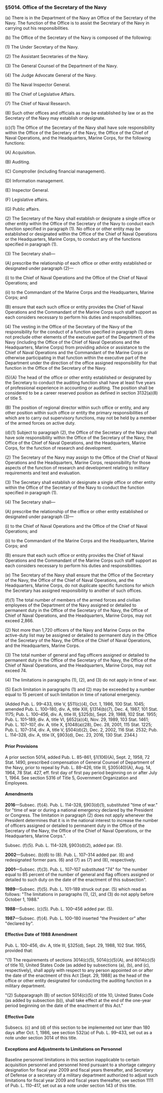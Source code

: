 ### §5014. Office of the Secretary of the Navy ###

(a) There is in the Department of the Navy an Office of the Secretary of the Navy. The function of the Office is to assist the Secretary of the Navy in carrying out his responsibilities.

(b) The Office of the Secretary of the Navy is composed of the following:

(1) The Under Secretary of the Navy.

(2) The Assistant Secretaries of the Navy.

(3) The General Counsel of the Department of the Navy.

(4) The Judge Advocate General of the Navy.

(5) The Naval Inspector General.

(6) The Chief of Legislative Affairs.

(7) The Chief of Naval Research.

(8) Such other offices and officials as may be established by law or as the Secretary of the Navy may establish or designate.

(c)(1) The Office of the Secretary of the Navy shall have sole responsibility within the Office of the Secretary of the Navy, the Office of the Chief of Naval Operations, and the Headquarters, Marine Corps, for the following functions:

(A) Acquisition.

(B) Auditing.

(C) Comptroller (including financial management).

(D) Information management.

(E) Inspector General.

(F) Legislative affairs.

(G) Public affairs.

(2) The Secretary of the Navy shall establish or designate a single office or other entity within the Office of the Secretary of the Navy to conduct each function specified in paragraph (1). No office or other entity may be established or designated within the Office of the Chief of Naval Operations or the Headquarters, Marine Corps, to conduct any of the functions specified in paragraph (1).

(3) The Secretary shall—

(A) prescribe the relationship of each office or other entity established or designated under paragraph (2)—

(i) to the Chief of Naval Operations and the Office of the Chief of Naval Operations; and

(ii) to the Commandant of the Marine Corps and the Headquarters, Marine Corps; and

(B) ensure that each such office or entity provides the Chief of Naval Operations and the Commandant of the Marine Corps such staff support as each considers necessary to perform his duties and responsibilities.

(4) The vesting in the Office of the Secretary of the Navy of the responsibility for the conduct of a function specified in paragraph (1) does not preclude other elements of the executive part of the Department of the Navy (including the Office of the Chief of Naval Operations and the Headquarters, Marine Corps) from providing advice or assistance to the Chief of Naval Operations and the Commandant of the Marine Corps or otherwise participating in that function within the executive part of the Department under the direction of the office assigned responsibility for that function in the Office of the Secretary of the Navy.

(5)(A) The head of the office or other entity established or designated by the Secretary to conduct the auditing function shall have at least five years of professional experience in accounting or auditing. The position shall be considered to be a career reserved position as defined in section 3132(a)(8) of title 5.

(B) The position of regional director within such office or entity, and any other position within such office or entity the primary responsibilities of which are to carry out supervisory functions, may not be held by a member of the armed forces on active duty.

(d)(1) Subject to paragraph (2), the Office of the Secretary of the Navy shall have sole responsibility within the Office of the Secretary of the Navy, the Office of the Chief of Naval Operations, and the Headquarters, Marine Corps, for the function of research and development.

(2) The Secretary of the Navy may assign to the Office of the Chief of Naval Operations and the Headquarters, Marine Corps, responsibility for those aspects of the function of research and development relating to military requirements and test and evaluation.

(3) The Secretary shall establish or designate a single office or other entity within the Office of the Secretary of the Navy to conduct the function specified in paragraph (1).

(4) The Secretary shall—

(A) prescribe the relationship of the office or other entity established or designated under paragraph (3)—

(i) to the Chief of Naval Operations and the Office of the Chief of Naval Operations; and

(ii) to the Commandant of the Marine Corps and the Headquarters, Marine Corps; and

(B) ensure that each such office or entity provides the Chief of Naval Operations and the Commandant of the Marine Corps such staff support as each considers necessary to perform his duties and responsibilities.

(e) The Secretary of the Navy shall ensure that the Office of the Secretary of the Navy, the Office of the Chief of Naval Operations, and the Headquarters, Marine Corps, do not duplicate specific functions for which the Secretary has assigned responsibility to another of such offices.

(f)(1) The total number of members of the armed forces and civilian employees of the Department of the Navy assigned or detailed to permanent duty in the Office of the Secretary of the Navy, the Office of Chief of Naval Operations, and the Headquarters, Marine Corps, may not exceed 2,866.

(2) Not more than 1,720 officers of the Navy and Marine Corps on the active-duty list may be assigned or detailed to permanent duty in the Office of the Secretary of the Navy, the Office of the Chief of Naval Operations, and the Headquarters, Marine Corps.

(3) The total number of general and flag officers assigned or detailed to permanent duty in the Office of the Secretary of the Navy, the Office of the Chief of Naval Operations, and the Headquarters, Marine Corps, may not exceed 74.

(4) The limitations in paragraphs (1), (2), and (3) do not apply in time of war.

(5) Each limitation in paragraphs (1) and (2) may be exceeded by a number equal to 15 percent of such limitation in time of national emergency.

(Added Pub. L. 99–433, title V, §511(c)(4), Oct. 1, 1986, 100 Stat. 1045; amended Pub. L. 100–180, div. A, title XIII, §1314(b)(7), Dec. 4, 1987, 101 Stat. 1175; Pub. L. 100–456, div. A, title III, §325(b), Sept. 29, 1988, 102 Stat. 1955; Pub. L. 101–189, div. A, title VI, §652(a)(4), Nov. 29, 1989, 103 Stat. 1461; Pub. L. 107–107, div. A, title X, §1048(a)(28), Dec. 28, 2001, 115 Stat. 1225; Pub. L. 107–314, div. A, title V, §504(d)(2), Dec. 2, 2002, 116 Stat. 2532; Pub. L. 114–328, div. A, title IX, §903(d), Dec. 23, 2016, 130 Stat. 2344.)

#### Prior Provisions ####

A prior section 5014, added Pub. L. 85–861, §1(106)(A), Sept. 2, 1958, 72 Stat. 1490, prescribed compensation of General Counsel of Department of the Navy, prior to repeal by Pub. L. 88–426, title III, §305(40)(A), Aug. 14, 1964, 78 Stat. 427, eff. first day of first pay period beginning on or after July 1, 1964. See section 5316 of Title 5, Government Organization and Employees.

#### Amendments ####

**2016**—Subsec. (f)(4). Pub. L. 114–328, §903(d)(1), substituted "time of war." for "time of war or during a national emergency declared by the President or Congress. The limitation in paragraph (2) does not apply whenever the President determines that it is in the national interest to increase the number of officers assigned or detailed to permanent duty in the Office of the Secretary of the Navy, the Office of the Chief of Naval Operations, or the Headquarters, Marine Corps.".

Subsec. (f)(5). Pub. L. 114–328, §903(d)(2), added par. (5).

**2002**—Subsec. (b)(6) to (8). Pub. L. 107–314 added par. (6) and redesignated former pars. (6) and (7) as (7) and (8), respectively.

**2001**—Subsec. (f)(3). Pub. L. 107–107 substituted "74" for "the number equal to 85 percent of the number of general and flag officers assigned or detailed to such duty on the date of the enactment of this subsection".

**1989**—Subsec. (f)(5). Pub. L. 101–189 struck out par. (5) which read as follows: "The limitations in paragraphs (1), (2), and (3) do not apply before October 1, 1988."

**1988**—Subsec. (c)(5). Pub. L. 100–456 added par. (5).

**1987**—Subsec. (f)(4). Pub. L. 100–180 inserted "the President or" after "declared by".

#### Effective Date of 1988 Amendment ####

Pub. L. 100–456, div. A, title III, §325(d), Sept. 29, 1988, 102 Stat. 1955, provided that:

"(1) The requirements of sections 3014(c)(5), 5014(c)(5)(A), and 8014(c)(5) of title 10, United States Code (as added by subsections (a), (b), and (c), respectively), shall apply with respect to any person appointed on or after the date of the enactment of this Act [Sept. 29, 1988] as the head of the office or other entity designated for conducting the auditing function in a military department.

"(2) Subparagraph (B) of section 5014(c)(5) of title 10, United States Code (as added by subsection (b)), shall take effect at the end of the one-year period beginning on the date of the enactment of this Act."

#### Effective Date ####

Subsecs. (c) and (d) of this section to be implemented not later than 180 days after Oct. 1, 1986, see section 532(a) of Pub. L. 99–433, set out as a note under section 3014 of this title.

#### Exceptions and Adjustments to Limitations on Personnel ####

Baseline personnel limitations in this section inapplicable to certain acquisition personnel and personnel hired pursuant to a shortage category designation for fiscal year 2009 and fiscal years thereafter, and Secretary of Defense or a secretary of a military department authorized to adjust such limitations for fiscal year 2009 and fiscal years thereafter, see section 1111 of Pub. L. 110–417, set out as a note under section 143 of this title.